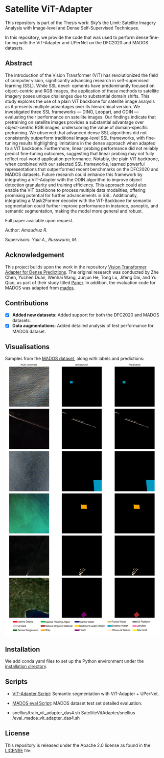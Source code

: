 
# Satellite ViT-Adapter
This repository is part of the Thesis work: Sky’s the Limit: Satellite Imagery Analysis with Image-level and Dense Self-Supervised Techniques.

In this repository, we provide the code that was used to perform dense fine-tuning with the ViT-Adapter and UPerNet on the DFC2020 and MADOS datasets.

## Abstract
The introduction of the Vision Transformer (ViT) has revolutionized the field of computer
vision, significantly advancing research in self-supervised learning (SSL). While SSL devel-
opments have predominantly focused on object-centric and RGB images, the application of
these methods to satellite imagery poses unique challenges due to substantial domain shifts.
This study explores the use of a plain ViT backbone for satellite image analysis as it presents
multiple advantages over its hierarchical version.
We investigated three SSL frameworks — DINO, Leopart, and ODIN — evaluating their
performance on satellite images. Our findings indicate that pretraining on satellite images
provides a substantial advantage over object-centric RGB images, underscoring the value
of domain-specific pretraining. We observed that advanced dense SSL algorithms did not
consistently outperform traditional image-level SSL frameworks, with fine-tuning results
highlighting limitations in the dense approach when adapted to a ViT backbone. Furthermore,
linear probing performance did not reliably predict fine-tuning outcomes, suggesting that
linear probing may not fully reflect real-world application performance.
Notably, the plain ViT backbone, when combined with our selected SSL frameworks, learned
powerful representations that outperformed recent benchmarks on the DFC2020 and MADOS
datasets. Future research could enhance this framework by integrating a ViT-Adapter with the
ODIN algorithm to improve object detection granularity and training efficiency. This approach
could also enable the ViT backbone to process multiple data modalities, offering promising
potential for further advancements in SSL. Additionally, integrating a Mask2Former decoder
with the ViT-Backbone for semantic segmentation could further improve performance in
instance, panoptic, and semantic segmentation, making the model more general and robust.

Full paper available upon request.

Author: *Amaudruz R.*

Supervisors: *Yuki A., Russwurm, M.*

## Acknowledgement
This project builds upon the work in the repository [Vision Transformer Adapter for Dense Predictions](https://github.com/czczup/ViT-Adapter). The original research was conducted by Zhe Chen, Yuchen Duan, Wenhai Wang, Junjun He, Tong Lu, Jifeng Dai, and Yu Qiao, as part of their study titled [Paper](https://arxiv.org/abs/2205.08534).
In addition, the evaluation code for MADOS was adapted from [mados](https://github.com/gkakogeorgiou/mados).

## Contributions
- [x] **Added new datasets**: Added support for both the DFC2020 and MADOS datasets.
- [x] **Data augmentations**: Added detailed analysis of test performance for MADOS dataset.

## Visualisations
Samples from the [MADOS dataset](https://github.com/gkakogeorgiou/mados), along with labels and predictions:
![Alt Text](visuals/mados.png)


## Installation
We add conda yaml files to set up the Python environment under the [installation directory](https://github.com/RyanAmaudruz/SatelliteVitAdapter/tree/main/installation).

## Scripts
- [ViT-Adapter Script](https://github.com/RyanAmaudruz/SatelliteVitAdapter/tree/main/snellius/train_vit_adapter_das4.sh): Semantic segmentation with ViT-Adapter + UPerNet.
- [MADOS eval Script](https://github.com/RyanAmaudruz/SatelliteVitAdapter/tree/main/snellius/eval_mados_vit_adapter_das4.sh): MADOS dataset test set detailed evaluation.

- snellius/train_vit_adapter_das4.sh
SatelliteVitAdapter/snellius
/eval_mados_vit_adapter_das4.sh

## License

This repository is released under the Apache 2.0 license as found in the [LICENSE](LICENSE.md) file.
